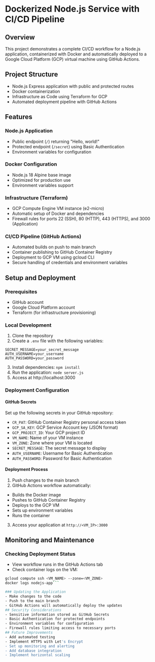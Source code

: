 # Dockerized Node.js Service with CI/CD Pipeline

## Overview
This project demonstrates a complete CI/CD workflow for a Node.js application, containerized with Docker and automatically deployed to a Google Cloud Platform (GCP) virtual machine using GitHub Actions.

## Project Structure
- Node.js Express application with public and protected routes
- Docker containerization
- Infrastructure as Code using Terraform for GCP
- Automated deployment pipeline with GitHub Actions

## Features

### Node.js Application
- Public endpoint (`/`) returning "Hello, world!"
- Protected endpoint (`/secret`) using Basic Authentication
- Environment variables for configuration

### Docker Configuration
- Node.js 18 Alpine base image
- Optimized for production use
- Environment variables support

### Infrastructure (Terraform)
- GCP Compute Engine VM instance (e2-micro)
- Automatic setup of Docker and dependencies
- Firewall rules for ports 22 (SSH), 80 (HTTP), 443 (HTTPS), and 3000 (Application)

### CI/CD Pipeline (GitHub Actions)
- Automated builds on push to main branch
- Container publishing to GitHub Container Registry
- Deployment to GCP VM using gcloud CLI
- Secure handling of credentials and environment variables

## Setup and Deployment

### Prerequisites
- GitHub account
- Google Cloud Platform account
- Terraform (for infrastructure provisioning)

### Local Development
1. Clone the repository
2. Create a `.env` file with the following variables:

```
SECRET_MESSAGE=your_secret_message
AUTH_USERNAME=your_username
AUTH_PASSWORD=your_password
```
3. Install dependencies: `npm install`
4. Run the application: `node server.js`
5. Access at http://localhost:3000

### Deployment Configuration

#### GitHub Secrets
Set up the following secrets in your GitHub repository:

- `CR_PAT`: GitHub Container Registry personal access token
- `GCP_SA_KEY`: GCP Service Account key (JSON format)
- `GCP_PROJECT_ID`: Your GCP project ID
- `VM_NAME`: Name of your VM instance
- `VM_ZONE`: Zone where your VM is located
- `SECRET_MESSAGE`: The secret message to display
- `AUTH_USERNAME`: Username for Basic Authentication
- `AUTH_PASSWORD`: Password for Basic Authentication

#### Deployment Process
1. Push changes to the main branch
2. GitHub Actions workflow automatically:
- Builds the Docker image
- Pushes to GitHub Container Registry
- Deploys to the GCP VM
- Sets up environment variables
- Runs the container

3. Access your application at `http://<VM_IP>:3000`

## Monitoring and Maintenance

### Checking Deployment Status
- View workflow runs in the GitHub Actions tab
- Check container logs on the VM:
```bash
gcloud compute ssh <VM_NAME> --zone=<VM_ZONE>
docker logs nodejs-app```

### Updating the Application
- Make changes to the code
- Push to the main branch
- GitHub Actions will automatically deploy the updates
## Security Considerations
- Sensitive information stored as GitHub Secrets
- Basic Authentication for protected endpoints
- Environment variables for configuration
- Firewall rules limiting access to necessary ports
## Future Improvements
- Add automated testing
- Implement HTTPS with Let's Encrypt
- Set up monitoring and alerting
- Add database integration
- Implement horizontal scaling